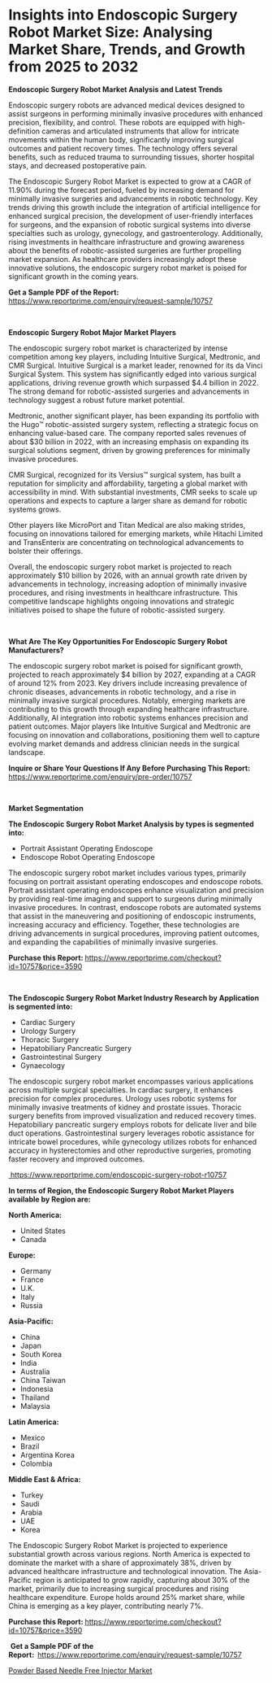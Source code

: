 <p><h1>Insights into Endoscopic Surgery Robot Market Size: Analysing Market Share, Trends, and Growth from 2025 to 2032</h1></p><p><strong>Endoscopic Surgery Robot Market Analysis and Latest Trends</strong></p>
<p><p>Endoscopic surgery robots are advanced medical devices designed to assist surgeons in performing minimally invasive procedures with enhanced precision, flexibility, and control. These robots are equipped with high-definition cameras and articulated instruments that allow for intricate movements within the human body, significantly improving surgical outcomes and patient recovery times. The technology offers several benefits, such as reduced trauma to surrounding tissues, shorter hospital stays, and decreased postoperative pain.</p><p>The Endoscopic Surgery Robot Market is expected to grow at a CAGR of 11.90% during the forecast period, fueled by increasing demand for minimally invasive surgeries and advancements in robotic technology. Key trends driving this growth include the integration of artificial intelligence for enhanced surgical precision, the development of user-friendly interfaces for surgeons, and the expansion of robotic surgical systems into diverse specialties such as urology, gynecology, and gastroenterology. Additionally, rising investments in healthcare infrastructure and growing awareness about the benefits of robotic-assisted surgeries are further propelling market expansion. As healthcare providers increasingly adopt these innovative solutions, the endoscopic surgery robot market is poised for significant growth in the coming years.</p></p>
<p><strong>Get a Sample PDF of the Report:&nbsp;</strong> <a href="https://www.reportprime.com/enquiry/request-sample/10757?utm_campaign=2929&utm_medium=2&utm_source=Github&utm_content=ia&utm_term=20032025&utm_id=endoscopic-surgery-robot">https://www.reportprime.com/enquiry/request-sample/10757</a></p>
<p>&nbsp;</p>
<p><strong>Endoscopic Surgery Robot Major Market Players</strong></p>
<p><p>The endoscopic surgery robot market is characterized by intense competition among key players, including Intuitive Surgical, Medtronic, and CMR Surgical. Intuitive Surgical is a market leader, renowned for its da Vinci Surgical System. This system has significantly edged into various surgical applications, driving revenue growth which surpassed $4.4 billion in 2022. The strong demand for robotic-assisted surgeries and advancements in technology suggest a robust future market potential.</p><p>Medtronic, another significant player, has been expanding its portfolio with the Hugo™ robotic-assisted surgery system, reflecting a strategic focus on enhancing value-based care. The company reported sales revenues of about $30 billion in 2022, with an increasing emphasis on expanding its surgical solutions segment, driven by growing preferences for minimally invasive procedures.</p><p>CMR Surgical, recognized for its Versius™ surgical system, has built a reputation for simplicity and affordability, targeting a global market with accessibility in mind. With substantial investments, CMR seeks to scale up operations and expects to capture a larger share as demand for robotic systems grows.</p><p>Other players like MicroPort and Titan Medical are also making strides, focusing on innovations tailored for emerging markets, while Hitachi Limited and TransEnterix are concentrating on technological advancements to bolster their offerings. </p><p>Overall, the endoscopic surgery robot market is projected to reach approximately $10 billion by 2026, with an annual growth rate driven by advancements in technology, increasing adoption of minimally invasive procedures, and rising investments in healthcare infrastructure. This competitive landscape highlights ongoing innovations and strategic initiatives poised to shape the future of robotic-assisted surgery.</p></p>
<p>&nbsp;</p>
<p><strong>What Are The Key Opportunities For Endoscopic Surgery Robot Manufacturers?</strong></p>
<p><p>The endoscopic surgery robot market is poised for significant growth, projected to reach approximately $4 billion by 2027, expanding at a CAGR of around 12% from 2023. Key drivers include increasing prevalence of chronic diseases, advancements in robotic technology, and a rise in minimally invasive surgical procedures. Notably, emerging markets are contributing to this growth through expanding healthcare infrastructure. Additionally, AI integration into robotic systems enhances precision and patient outcomes. Major players like Intuitive Surgical and Medtronic are focusing on innovation and collaborations, positioning them well to capture evolving market demands and address clinician needs in the surgical landscape.</p></p>
<p><strong>Inquire or Share Your Questions If Any Before Purchasing This Report:</strong> <a href="https://www.reportprime.com/enquiry/pre-order/10757?utm_campaign=2929&utm_medium=2&utm_source=Github&utm_content=ia&utm_term=20032025&utm_id=endoscopic-surgery-robot">https://www.reportprime.com/enquiry/pre-order/10757</a></p>
<p>&nbsp;</p>
<p><strong>Market Segmentation</strong></p>
<p><strong>The Endoscopic Surgery Robot Market Analysis by types is segmented into:</strong></p>
<p><ul><li>Portrait Assistant Operating Endoscope</li><li>Endoscope Robot Operating Endoscope</li></ul></p>
<p><p>The endoscopic surgery robot market includes various types, primarily focusing on portrait assistant operating endoscopes and endoscope robots. Portrait assistant operating endoscopes enhance visualization and precision by providing real-time imaging and support to surgeons during minimally invasive procedures. In contrast, endoscope robots are automated systems that assist in the maneuvering and positioning of endoscopic instruments, increasing accuracy and efficiency. Together, these technologies are driving advancements in surgical procedures, improving patient outcomes, and expanding the capabilities of minimally invasive surgeries.</p></p>
<p><strong>Purchase this Report:&nbsp;</strong><a href="https://www.reportprime.com/checkout?id=10757&price=3590&utm_campaign=2929&utm_medium=2&utm_source=Github&utm_content=ia&utm_term=20032025&utm_id=endoscopic-surgery-robot">https://www.reportprime.com/checkout?id=10757&price=3590</a></p>
<p>&nbsp;</p>
<p><strong>The Endoscopic Surgery Robot Market Industry Research by Application is segmented into:</strong></p>
<p><ul><li>Cardiac Surgery</li><li>Urology Surgery</li><li>Thoracic Surgery</li><li>Hepatobiliary Pancreatic Surgery</li><li>Gastrointestinal Surgery</li><li>Gynaecology</li></ul></p>
<p><p>The endoscopic surgery robot market encompasses various applications across multiple surgical specialties. In cardiac surgery, it enhances precision for complex procedures. Urology uses robotic systems for minimally invasive treatments of kidney and prostate issues. Thoracic surgery benefits from improved visualization and reduced recovery times. Hepatobiliary pancreatic surgery employs robots for delicate liver and bile duct operations. Gastrointestinal surgery leverages robotic assistance for intricate bowel procedures, while gynecology utilizes robots for enhanced accuracy in hysterectomies and other reproductive surgeries, promoting faster recovery and improved outcomes.</p></p>
<p><a href="https://www.reportprime.com/endoscopic-surgery-robot-r10757?utm_campaign=2929&utm_medium=2&utm_source=Github&utm_content=ia&utm_term=20032025&utm_id=endoscopic-surgery-robot">&nbsp;https://www.reportprime.com/endoscopic-surgery-robot-r10757</a></p>
<p><strong>In terms of Region, the Endoscopic Surgery Robot Market Players available by Region are:</strong></p>
<p>
    <p> <strong> North America: </strong>
        <ul>
            <li>United States</li>
            <li>Canada</li>
        </ul>
        </p> 
    <p> <strong> Europe: </strong>
        <ul>
            <li>Germany</li>
            <li>France</li>
            <li>U.K.</li>
            <li>Italy</li>
            <li>Russia</li>
        </ul>
        </p> 
    <p> <strong> Asia-Pacific: </strong>
        <ul>
            <li>China</li>
            <li>Japan</li>
            <li>South Korea</li>
            <li>India</li>
            <li>Australia</li>
            <li>China Taiwan</li>
            <li>Indonesia</li>
            <li>Thailand</li>
            <li>Malaysia</li>
        </ul>
        </p> 
    <p> <strong> Latin America: </strong>
        <ul>
            <li>Mexico</li>
            <li>Brazil</li>
            <li>Argentina Korea</li>
            <li>Colombia</li>
        </ul>
        </p> 
    <p> <strong> Middle East & Africa: </strong>
        <ul>
            <li>Turkey</li>
            <li>Saudi</li>
            <li>Arabia</li>
            <li>UAE</li>
            <li>Korea</li>
        </ul>
    </p>
    </p>
<p><p>The Endoscopic Surgery Robot Market is projected to experience substantial growth across various regions. North America is expected to dominate the market with a share of approximately 38%, driven by advanced healthcare infrastructure and technological innovation. The Asia-Pacific region is anticipated to grow rapidly, capturing about 30% of the market, primarily due to increasing surgical procedures and rising healthcare expenditure. Europe holds around 25% market share, while China is emerging as a key player, contributing nearly 7%.</p></p>
<p><strong>Purchase this Report: </strong><a href="https://www.reportprime.com/checkout?id=10757&price=3590&utm_campaign=2929&utm_medium=2&utm_source=Github&utm_content=ia&utm_term=20032025&utm_id=endoscopic-surgery-robot">https://www.reportprime.com/checkout?id=10757&price=3590</a></p>
<p>&nbsp;<strong>Get a Sample PDF of the Report:&nbsp;&nbsp;</strong><a href="https://www.reportprime.com/enquiry/request-sample/10757?utm_campaign=2929&utm_medium=2&utm_source=Github&utm_content=ia&utm_term=20032025&utm_id=endoscopic-surgery-robot">https://www.reportprime.com/enquiry/request-sample/10757</a></p>
<p><strong></strong></p>
<p><p><a href="https://github.com/toldenargelia86/Market-Research-Report-List-1/blob/main/powder-based-needle-free-injector-market.md?utm_campaign=2929&utm_medium=2&utm_source=Github&utm_content=ia&utm_term=20032025&utm_id=endoscopic-surgery-robot">Powder Based Needle Free Injector Market</a></p></p>